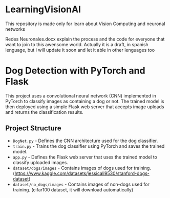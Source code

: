 # LearningVisionAI
This repository is made only for learn about Vision Computing and neuronal networks

Redes Neuronales.docx explain the process and the code for everyone that want to join to this awensome world. 
Actually it is a draft, in spanish lenguage, but i will update it soon and let it able in other lenguages too

# Dog Detection with PyTorch and Flask

This project uses a convolutional neural network (CNN) implemented in PyTorch to classify images as containing a dog or not. The trained model is then deployed using a simple Flask web server that accepts image uploads and returns the classification results.

## Project Structure

- `DogNet.py` - Defines the CNN architecture used for the dog classifier.
- `train.py` - Trains the dog classifier using PyTorch and saves the trained model.
- `app.py` - Defines the Flask web server that uses the trained model to classify uploaded images.
- `dataset/dogs/images` - Contains images of dogs used for training.(https://www.kaggle.com/datasets/jessicali9530/stanford-dogs-dataset)
- `dataset/no_dogs/images` - Contains images of non-dogs used for training. (cifar100 dataset, it will download automatically)
